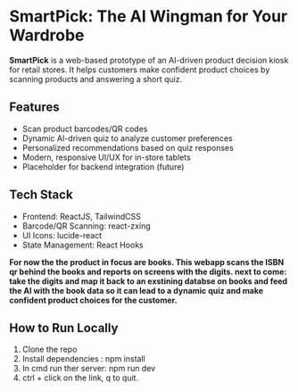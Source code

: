 # SmartPick: The AI Wingman for Your Wardrobe

**SmartPick** is a web-based prototype of an AI-driven product decision kiosk for retail stores. It helps customers make confident product choices by scanning products and answering a short quiz.

## Features
- Scan product barcodes/QR codes
- Dynamic AI-driven quiz to analyze customer preferences
- Personalized recommendations based on quiz responses
- Modern, responsive UI/UX for in-store tablets
- Placeholder for backend integration (future)

## Tech Stack
- Frontend: ReactJS, TailwindCSS
- Barcode/QR Scanning: react-zxing
- UI Icons: lucide-react
- State Management: React Hooks

**For now the the product in focus are books. This webapp scans the ISBN qr behind the books and reports on screens with the digits. 
next to come: take the digits and map it back to an exstining databse on books and feed the AI with the book data so it can lead to a dynamic quiz and make confident product choices for the customer.**

## How to Run Locally
1. Clone the repo
2. Install dependencies : npm install
3. In cmd run ther server: npm run dev
4. ctrl + click on the link, q to quit.
